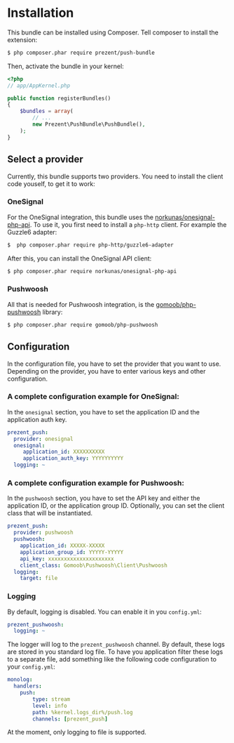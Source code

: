 # Installation
This bundle can be installed using Composer. Tell composer to install the extension:

```bash
$ php composer.phar require prezent/push-bundle
```

Then, activate the bundle in your kernel:

```php
<?php
// app/AppKernel.php

public function registerBundles()
{
    $bundles = array(
        // ...
        new Prezent\PushBundle\PushBundle(),
    );
}
```

## Select a provider
Currently, this bundle supports two providers. You need to install the client code youself, to get it to work:

### OneSignal
For the OneSignal integration, this bundle uses the [norkunas/onesignal-php-api](https://github.com/norkunas/onesignal-php-api). To use it, you first need to install a `php-http` client. For example the Guzzle6 adapter:
```bash
$  php composer.phar require php-http/guzzle6-adapter
```

After this, you can install the OneSignal API client:

```bash
$ php composer.phar require norkunas/onesignal-php-api
```

### Pushwoosh
All that is needed for Pushwoosh integration, is the [gomoob/php-pushwoosh](https://github.com/gomoob/php-pushwoosh) library:

```bash
$ php composer.phar require gomoob/php-pushwoosh
```

## Configuration
In the configuration file, you have to set the provider that you want to use. Depending on the provider, you have to enter various keys and other configuration.

### A complete configuration example for OneSignal:

In the `onesignal` section, you have to set the application ID and the application auth key.

```yml
prezent_push:
  provider: onesignal
  onesignal:
     application_id: XXXXXXXXXX
     application_auth_key: YYYYYYYYYY
  logging: ~ 
```

### A complete configuration example for Pushwoosh:

In the `pushwoosh` section, you have to set the API key and either the application ID, or the application group ID. Optionally, you can set the client class that will be instantiated.

```yml
prezent_push:
  provider: pushwoosh
  pushwoosh:
    application_id: XXXXX-XXXXX
    application_group_id: YYYYY-YYYYY
    api_key: xxxxxxxxxxxxxxxxxxxxx
    client_class: Gomoob\Pushwoosh\Client\Pushwoosh
  logging: 
    target: file
```

### Logging
By default, logging is disabled. You can enable it in you `config.yml`:
```yml
prezent_pushwoosh:
  logging: ~ 
```

The logger will log to the `prezent_pushwoosh` channel. By default, these logs are stored in you standard log file. To have you application filter these logs to a separate file, add something like the following code configuration to your `config.yml`:
```yml
monolog:
  handlers:
    push:
        type: stream
        level: info
        path: %kernel.logs_dir%/push.log
        channels: [prezent_push]
```

At the moment, only logging to file is supported.
